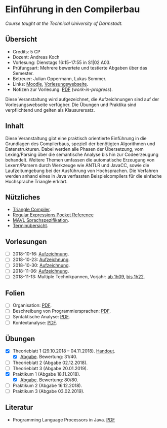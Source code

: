 # Einführung in den Compilerbau

*Course taught at the Technical University of Darmstadt.*

## Übersicht

*   Credits: 5 CP
*   Dozent: Andreas Koch
*   Vorlesung: Dienstags 16:15–17:55 in S1|02 A03.
*   Prüfungsart: Mehrere bewertete und testierte Abgaben über das Semester.
*   Betreuer: Julian Oppermann, Lukas Sommer.
*   Links: [Moodle](https://moodle.informatik.tu-darmstadt.de/course/view.php?id=440), [Vorlesungswebseite](https://www.esa.informatik.tu-darmstadt.de/twiki/bin/view/Lectures/EiCB18De.html).
*   Notizen zur Vorlesung: [PDF](notizen.pdf) (*work-in-progress*).

Diese Veranstaltung wird aufgezeichnet, die Aufzeichnungen sind auf der Vorlesungswebseite verfügber. Die Übungen und Praktika sind verpflichtend und gelten als Klausurersatz.

## Inhalt

Diese Veranstaltung gibt eine praktisch orientierte Einführung in die Grundlagen des Compilerbaus, speziell der benötigten Algorithmen und Datenstrukturen. Dabei werden alle Phasen der Übersetzung, vom Lexing/Parsing über die semantische Analyse bis hin zur Codeerzeugung behandelt. Weitere Themen umfassen die automatische Erzeugung von Lexern/Parsern durch Werkzeuge wie ANTLR und JavaCC, sowie die Laufzeitumgebung bei der Ausführung von Hochsprachen. Die Verfahren werden anhand eines in Java verfassten Beispielcompilers für die einfache Hochsprache Triangle erklärt.

## Nützliches

*   [Triangle Compiler](https://moodle.informatik.tu-darmstadt.de/mod/url/view.php?id=16278).
*   [Regular Expressions Pocket Reference](https://www.geos.ed.ac.uk/~bmg/software/Perl%20Books/RegExp_perl_python_java_etc.pdf)
*   [MAVL Sprachspezifikation](https://moodle.informatik.tu-darmstadt.de/mod/resource/view.php?id=16465).
*   [Terminübersicht](https://moodle.informatik.tu-darmstadt.de/pluginfile.php/92005/mod_resource/content/0/termine_studierende.pdf).

## Vorlesungen

- [ ] 2018-10-16: [Aufzeichnung](http://www.esa.cs.tu-darmstadt.de/campus/C1-20181016.avi).
- [ ] 2018-10-23: [Aufzeichnung](http://www.esa.cs.tu-darmstadt.de/campus/C1-20181023.mp4).
- [ ] 2018-10-30: [Aufzeichnung](http://www.esa.cs.tu-darmstadt.de/campus/C1-20181030.mp4).
- [ ] 2018-11-06: [Aufzeichnung](http://www.esa.cs.tu-darmstadt.de/campus/C1-20181106.mp4).
- [ ] 2018-11-13: Multiple Technikpannen, Vorjahr: [ab 1h09](http://www.esa.cs.tu-darmstadt.de/campus/EiCB-20171108.mp4), [bis 1h22](http://www.esa.cs.tu-darmstadt.de/campus/EiCB-20171115.mp4).

## Folien

- [ ] Organisation: [PDF](https://moodle.informatik.tu-darmstadt.de/pluginfile.php/92004/mod_resource/content/0/orga_slides_studenten.pdf).
- [ ] Beschreibung von Programmiersprachen: [PDF](https://www.esa.informatik.tu-darmstadt.de/twiki/pub/Lectures/EiCB18De/intro-handout.pdf).
- [ ] Syntaktische Analyse: [PDF](https://www.esa.informatik.tu-darmstadt.de/twiki/pub/Lectures/EiCB18De/lexparse-handout.pdf).
- [ ] Kontextanalyse: [PDF](https://www.esa.informatik.tu-darmstadt.de/twiki/pub/Lectures/EiCB18De/contextanalysis-handout.pdf).

## Übungen

- [X]  Theorieblatt 1 (29.10.2018 – 04.11.2018). [Handout](https://moodle.informatik.tu-darmstadt.de/mod/resource/view.php?id=16467).
    - [X] [Abgabe](exercises/solution01.pdf). Bewertung: 31/40.
- [ ]  Theorieblatt 2 (Abgabe 02.12.2018).
- [ ]  Theorieblatt 3 (Abgabe 20.01.2019).
- [X]  Praktikum 1 (Abgabe 18.11.2018).
    - [X] [Abgabe](labs/eicb-p1/src/main/java/mavlc/parser/recursive_descent/Parser.java). Bewertung: 80/80.
- [ ]  Praktikum 2 (Abgabe 16.12.2018).
- [ ]  Praktikum 3 (Abgabe 03.02.2019).

## Literatur

*   Programming Language Processors in Java. [PDF](http://www.cin.ufpe.br/~jml/programming-language-processors-in-java-compilers-and-interpreters.9780130257864.25356.pdf)
